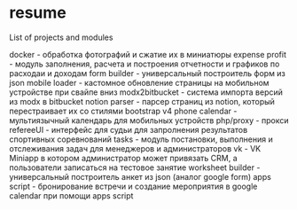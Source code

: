 # resume
List of projects and modules

docker - обработка фотографий и сжатие их в миниатюры
expense profit - модуль заполнения, расчета и построения отчетности и графиков по расходаи и доходам 
form builder - универсальный построитель форм из json
mobile loader - кастомное обновление страницы на мобильном устройстве при свайпе вниз
modx2bitbucket - система импорта версий из modx в bitbucket
notion parser - парсер страниц из notion, который перестраивает их со стилями bootstrap v4
phone calendar - мультиязычный календарь для мобильных устройств
php/proxy - прокси
refereeUI - интерфейс для судьи для запролнения результатов спортивных соревнований
tasks - модуль постановки, выполнения и отслеживания задач для менеджеров и администраторов
vk - VK Miniapp в котором администратор может привязать CRM, а пользователи записаться на тестовое занятие
worksheet builder - универсальный построитель анкет из json (аналог google form)
apps script - бронирование встречи и создание мероприятия в google calendar при помощи apps script